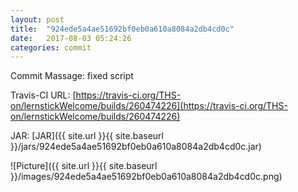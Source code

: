 ```yaml
---
layout: post
title:  "924ede5a4ae51692bf0eb0a610a8084a2db4cd0c"
date:   2017-08-03 05:24:26
categories: commit
---
```


Commit Massage: fixed script  

Travis-CI URL: [https://travis-ci.org/THS-on/lernstickWelcome/builds/260474226](https://travis-ci.org/THS-on/lernstickWelcome/builds/260474226)

JAR: [JAR]({{ site.url }}{{ site.baseurl }}/jars/924ede5a4ae51692bf0eb0a610a8084a2db4cd0c.jar)

![Picture]({{ site.url }}{{ site.baseurl }}/images/924ede5a4ae51692bf0eb0a610a8084a2db4cd0c.png)

